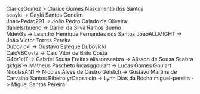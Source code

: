 
ClariceGomez > Clarice Gomes Nascimento dos Santos  
scayki -> Cayki Santos Gondim  
Joao-Pedro291 -> João Pedro Calado de Oliveira  
danielsrbueno -> Daniel da Silva Ramos Bueno  
MdevSs -> Leandro Henrique Fernandes dos Santos
JoaoALLMIGHT -> João Victor Torres Pereira  
Dubovicki -> Gustavo Esteque Dubovicki  
CaioVBCosta -> Caio Vitor de Brito Costa  
G4br1el7 -> Gabriel Sousa Freitas
alissonseabra -> Alisson de Sousa Seabra
gkfgis -> Matheus Pascheto
lucasggoulart -> Lucas Gomes Goulart
NicolasAN1 -> Nicolas Alves de Castro
Geistch -> Gustavo Martins de Carvalho Santos Ribeiro
yrCapsaicin -> Lynn Dias da Rocha
miguel-pereita -> Miguel Santos Pereira  
